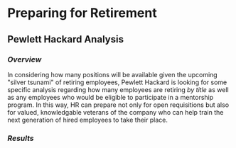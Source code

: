 # Preparing for Retirement
## Pewlett Hackard Analysis
### *Overview*
In considering how many positions will be available given the upcoming "silver tsunami" of retiring employees, Pewlett Hackard is looking for some specific analysis regarding how many employees are retiring *by title* as well as any employees who would be eligible to participate in a mentorship program. In this way, HR can prepare not only for open requisitions but also for valued, knowledgable veterans of the company who can help train the next generation of hired employees to take their place.
### *Results*
